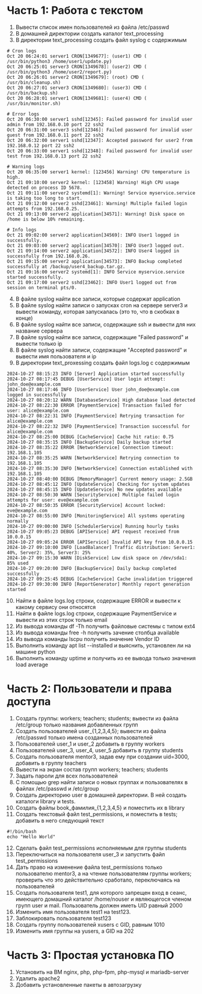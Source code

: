 # Часть 1: Работа с текстом
1) Вывести список имен пользователей из файла /etc/passwd
2) В домашней директории создать каталог text_processing
3) В директории text_processing создать файл syslog с содержимым
```
# Cron logs
Oct 20 06:24:01 server1 CRON[1349677]: (user1) CMD (   /usr/bin/python3 /home/user1/update.py)
Oct 20 06:25:01 server3 CRON[1349678]: (user2) CMD (   /usr/bin/python3 /home/user2/report.py)
Oct 20 06:26:01 server2 CRON[1349679]: (root) CMD (   /usr/bin/cleanup.sh)
Oct 20 06:27:01 server3 CRON[1349680]: (user3) CMD (   /usr/bin/backup.sh)
Oct 20 06:28:01 server1 CRON[1349681]: (user4) CMD (   /usr/bin/monitor.sh)

# Error logs
Oct 20 06:30:00 server1 sshd[12345]: Failed password for invalid user admin from 192.168.0.10 port 22 ssh2
Oct 20 06:31:00 server3 sshd[12346]: Failed password for invalid user guest from 192.168.0.11 port 22 ssh2
Oct 20 06:32:00 server1 sshd[12347]: Accepted password for user2 from 192.168.0.12 port 22 ssh2
Oct 20 06:33:00 server1 sshd[12348]: Failed password for invalid user test from 192.168.0.13 port 22 ssh2

# Warning logs
Oct 20 06:35:00 server1 kernel: [123456] Warning! CPU temperature is high.
Oct 21 09:10:00 server2 kernel: [123458] Warning! High CPU usage detected on process ID 5678.
Oct 21 09:11:00 server2 systemd[1]: Warning! Service myservice.service is taking too long to start.
Oct 21 09:12:00 server2 sshd[23461]: Warning! Multiple failed login attempts from 192.168.0.25.
Oct 21 09:13:00 server2 application[34571]: Warning! Disk space on /home is below 10% remaining.

# Info logs
Oct 21 09:02:00 server2 application[34569]: INFO User1 logged in successfully.
Oct 21 09:03:00 server2 application[34570]: INFO User3 logged out.
Oct 21 09:14:00 server2 application[34572]: INFO User4 logged in successfully from 192.168.0.26.
Oct 21 09:15:00 server2 application[34573]: INFO Backup completed successfully at /backup/user4_backup.tar.gz.
Oct 21 09:16:00 server2 systemd[1]: INFO Service myservice.service started successfully.
Oct 21 09:17:00 server2 sshd[23462]: INFO User1 logged out from session on terminal pts/0.
```
4) В файле syslog найти все записи, которые содержат application
5) В файле syslog найти записи о запусках cron на сервере server3 и вывести команду, которая запускалась (это то, что в скобках в конце)
6) В файле syslog найти все записи, содержащие ssh и вывести для них название сервера
7) В файле syslog найти все записи, содержащие "Failed password" и вывести только ip
8) В файле syslog найти записи, содержащие "Accepted password" и вывести имя пользователя и ip
9) В директории text_proxessing создать файл logs.log с содержимым
```
2024-10-27 08:15:23 INFO [Server] Application started successfully
2024-10-27 08:17:45 DEBUG [UserService] User login attempt: john_doe@example.com
2024-10-27 08:17:46 INFO [UserService] User john_doe@example.com logged in successfully
2024-10-27 08:20:12 WARN [DatabaseService] High database load detected
2024-10-27 08:22:30 ERROR [PaymentService] Transaction failed for user: alice@example.com
2024-10-27 08:22:31 INFO [PaymentService] Retrying transaction for alice@example.com
2024-10-27 08:22:32 INFO [PaymentService] Transaction successful for alice@example.com
2024-10-27 08:25:00 DEBUG [CacheService] Cache hit ratio: 0.75
2024-10-27 08:35:15 INFO [BackupService] Daily backup started
2024-10-27 08:35:22 ERROR [NetworkService] Connection timeout: 192.168.1.105
2024-10-27 08:35:25 WARN [NetworkService] Retrying connection to 192.168.1.105
2024-10-27 08:35:30 INFO [NetworkService] Connection established with 192.168.1.105
2024-10-27 08:40:00 DEBUG [MemoryManager] Current memory usage: 2.5GB
2024-10-27 08:45:12 INFO [UpdateService] Checking for system updates
2024-10-27 08:45:15 INFO [UpdateService] No new updates available
2024-10-27 08:50:30 WARN [SecurityService] Multiple failed login attempts for user: eve@example.com
2024-10-27 08:50:35 ERROR [SecurityService] Account locked: eve@example.com
2024-10-27 08:55:00 INFO [MonitoringService] All systems operating normally
2024-10-27 09:00:00 INFO [SchedulerService] Running hourly tasks
2024-10-27 09:05:23 DEBUG [APIService] API request received from 10.0.0.15
2024-10-27 09:05:24 ERROR [APIService] Invalid API key from 10.0.0.15
2024-10-27 09:10:00 INFO [LoadBalancer] Traffic distribution: Server1: 40%, Server2: 35%, Server3: 25%
2024-10-27 09:15:30 WARN [DiskService] Low disk space on /dev/sda1: 85% used
2024-10-27 09:20:00 INFO [BackupService] Daily backup completed successfully
2024-10-27 09:25:45 DEBUG [CacheService] Cache invalidation triggered
2024-10-27 09:30:00 INFO [ReportGenerator] Monthly report generation started
```
10) Найти в файле logs.log строки, содержащие ERROR и вывести к какому сервису они относятся
11) Найти в файле logs.log строки, содержащие PaymentService и вывести из этих строк только email
12) Из вывода команды df -Th получить файловые системы с типом ext4
13) Из вывода команды free -h получить зачение столбца available
14) Из вывода команды lscpu получить значение Vendor ID
15) Выполнить команду apt list --installed и выяснить, установлен ли на машине python
16) Выполнить команду uptime и получить из ее вывода только значения load average
# Часть 2: Пользователи и права доступа
1) Создать группы: workers; teachers; students; вывести из файла /etc/group только названия добавленных групп
2) Создать пользователей user_{1,2,3,4,5}; вывести из файла /etc/passwd только имена созданных пользователей
3) Пользователей user_1 и user_2 добавить в группу workers
4) Пользователей user_3, user_4, user_5 добавить в группу students
5) Создать пользователя mentor3, задав ему при создании uid=3000, добавить в группу teachers
6) Вывести на экран состав групп workers; teachers; students
7) Задать пароли для всех пользователей
8) С помощью grep найти записи о новых группах и пользователях в файлах /etc/passwd и /etc/group
9) Создать директорию user в домашней директории. В ней создать каталоги library и tests.
10) Создать файлы book_фамилия_{1,2,3,4,5} и поместить их в library
11) Создать текстовый файл test_permissions, и поместить в tests; добавить в него следующий текст
```
#!/bin/bash
echo "Hello World"
```
12) Сделать файл test_permissions исполняемым для группы students
13) Переключиться на пользователя user_3 и запустить файл test_permissions
14) Дать право на изменение файла test_permissions только пользователю mentor3, а на чтение пользователям группы workers; проверить что это действительно сработало, переключаясь на пользователей
15) Создать пользователя test1, для которого запрещен вход в сеанс, имеющего домашний каталог /home/nouser и являющегося членом групп user и mail. Пользователь должен иметь UID равный 2000
16) Изменить имя пользователя test1 на test123.
17) Заблокировать пользователя test123
18) Создать группу пользователей xusers с GID, равным 1010
19) Изменить имя группы на yusers, а GID на 202
# Часть 3: Простая установка ПО
1) Установить на ВМ nginx, php, php-fpm, php-mysql и mariadb-server
2) Удалить apache2
3) Добавить установленные пакеты в автозагрузку
